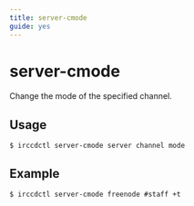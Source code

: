 ```yaml
---
title: server-cmode
guide: yes
---
```


# server-cmode

Change the mode of the specified channel.

## Usage

````nohighlight
$ irccdctl server-cmode server channel mode
````

## Example

````nohighlight
$ irccdctl server-cmode freenode #staff +t
````
